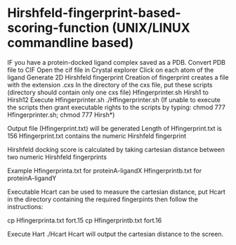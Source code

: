 # Hirshfeld-fingerprint-based-scoring-function (UNIX/LINUX commandline based)
IF you have a protein-docked ligand complex saved as a PDB. 
Convert PDB file to CIF
Open the cif file in Crystal explorer
Click on each atom of the ligand
Generate 2D Hirshfeld fingerprint
Creation of fingerprint creates a file with the extension .cxs
In the directory of the cxs file, put these scripts (directory should contain only one cxs file)
Hfingerprinter.sh
Hirsh1 to Hirsh12
Execute Hfingerprinter.sh 
./Hfingerprinter.sh (If unable to execute the scripts then grant executable rights to the scripts by typing: chmod 777 Hfingerprinter.sh; chmod 777 Hirsh*)

Output file (Hfingerprint.txt) will be generated
Length of Hfingerprint.txt is 156
Hfingerprint.txt contains the numeric Hirshfeld fingerprint

Hirshfeld docking score is calculated by taking cartesian distance between two numeric Hirshfeld fingerprints

 Example
 Hfingerprinta.txt for proteinA-ligandX
 Hfingerprintb.txt for proteinA-ligandY

Executable Hcart can be used to measure the cartesian distance, put Hcart in the directory containing the required fingerpints then follow the instructions:

cp Hfingerprinta.txt fort.15
cp Hfingerprintb.txt fort.16
 
 Execute Hart
 ./Hcart
 Hcart will output the cartesian distance to the screen.
 
